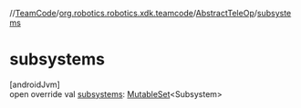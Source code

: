 //[TeamCode](../../../index.md)/[org.robotics.robotics.xdk.teamcode](../index.md)/[AbstractTeleOp](index.md)/[subsystems](subsystems.md)

# subsystems

[androidJvm]\
open override val [subsystems](subsystems.md): [MutableSet](https://kotlinlang.org/api/latest/jvm/stdlib/kotlin.collections/-mutable-set/index.html)&lt;Subsystem&gt;
